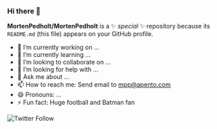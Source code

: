 ### Hi there 👋


**MortenPedholt/MortenPedholt** is a ✨ _special_ ✨ repository because its `README.md` (this file) appears on your GitHub profile.

- 🔭 I’m currently working on ...
- 🌱 I’m currently learning ...
- 👯 I’m looking to collaborate on ...
- 🤔 I’m looking for help with ...
- 💬 Ask me about ...
- 📫 How to reach me: Send email to mpp@apento.com
- 😄 Pronouns: ...
- ⚡ Fun fact: Huge football and Batman fan

<img alt="Twitter Follow" src="https://img.shields.io/twitter/follow/MortenPedholt?style=social">
